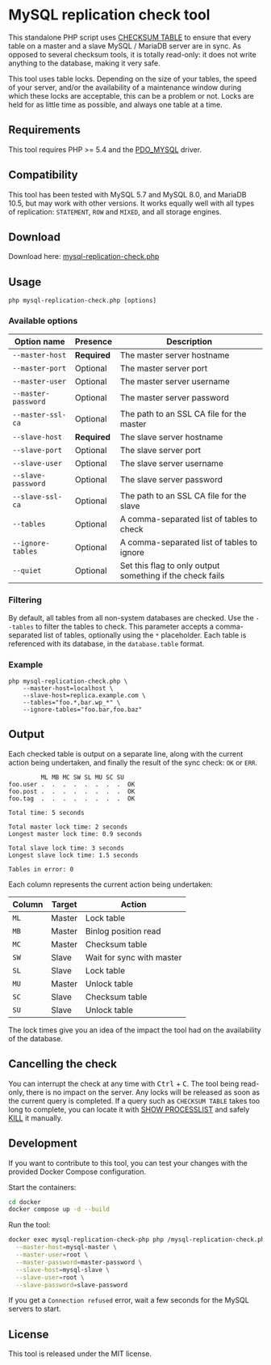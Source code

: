 # MySQL replication check tool

This standalone PHP script uses [CHECKSUM TABLE](http://dev.mysql.com/doc/en/checksum-table.html) to ensure that every table on a master and a slave MySQL / MariaDB server are in sync.
As opposed to several checksum tools, it is totally read-only: it does not write anything to the database, making it very safe.

This tool uses table locks. Depending on the size of your tables, the speed of your server, and/or the availability of a maintenance window during which these locks are acceptable, this can be a problem or not.
Locks are held for as little time as possible, and always one table at a time.

## Requirements

This tool requires PHP >= 5.4 and the [PDO_MYSQL](http://php.net/manual/en/ref.pdo-mysql.php) driver.

## Compatibility

This tool has been tested with MySQL 5.7 and MySQL 8.0, and MariaDB 10.5, but may work with other versions.
It works equally well with all types of replication: `STATEMENT`, `ROW` and `MIXED`, and all storage engines.

## Download

Download here: [mysql-replication-check.php](https://raw.githubusercontent.com/BenMorel/mysql-replication-check/master/mysql-replication-check.php)

## Usage

    php mysql-replication-check.php [options]

### Available options

| Option name         | Presence     | Description                                               |
| ------------------- | ------------ |-----------------------------------------------------------|
| `--master-host`     | **Required** | The master server hostname                                |
| `--master-port`     | Optional     | The master server port                                    |
| `--master-user`     | Optional     | The master server username                                |
| `--master-password` | Optional     | The master server password                                |
| `--master-ssl-ca`   | Optional     | The path to an SSL CA file for the master                 |
| `--slave-host`      | **Required** | The slave server hostname                                 |
| `--slave-port`      | Optional     | The slave server port                                     |
| `--slave-user`      | Optional     | The slave server username                                 |
| `--slave-password`  | Optional     | The slave server password                                 |
| `--slave-ssl-ca`    | Optional     | The path to an SSL CA file for the slave                  |
| `--tables`          | Optional     | A comma-separated list of tables to check                 |
| `--ignore-tables`   | Optional     | A comma-separated list of tables to ignore                |
| `--quiet`           | Optional     | Set this flag to only output something if the check fails |

### Filtering

By default, all tables from all non-system databases are checked.
Use the `--tables` to filter the tables to check. This parameter accepts a comma-separated list of tables,
optionally using the `*` placeholder. Each table is referenced with its database, in the `database.table` format.

### Example

    php mysql-replication-check.php \
        --master-host=localhost \
        --slave-host=replica.example.com \
        --tables="foo.*,bar.wp_*" \
        --ignore-tables="foo.bar,foo.baz"

## Output

Each checked table is output on a separate line, along with the current action being undertaken,
and finally the result of the sync check: `OK` or `ERR`.

             ML MB MC SW SL MU SC SU
    foo.user .  .  .  .  .  .  .  .  OK
    foo.post .  .  .  .  .  .  .  .  OK
    foo.tag  .  .  .  .  .  .  .  .  OK
    
    Total time: 5 seconds
    
    Total master lock time: 2 seconds
    Longest master lock time: 0.9 seconds
    
    Total slave lock time: 3 seconds
    Longest slave lock time: 1.5 seconds
    
    Tables in error: 0

Each column represents the current action being undertaken:

| Column | Target | Action                    |
| ----   | ------ | ------------------------- |
| `ML`   | Master | Lock table                |
| `MB`   | Master | Binlog position read      |
| `MC`   | Master | Checksum table            |
| `SW`   | Slave  | Wait for sync with master |
| `SL`   | Slave  | Lock table                |
| `MU`   | Master | Unlock table              |
| `SC`   | Slave  | Checksum table            |
| `SU`   | Slave  | Unlock table              |

The lock times give you an idea of the impact the tool had on the availability of the database.

## Cancelling the check

You can interrupt the check at any time with <kbd>Ctrl</kbd> + <kbd>C</kbd>.
The tool being read-only, there is no impact on the server.
Any locks will be released as soon as the current query is completed.
If a query such as `CHECKSUM TABLE` takes too long to complete, you can locate it with [SHOW PROCESSLIST](http://dev.mysql.com/doc/en/show-processlist.html) and safely [KILL](http://dev.mysql.com/doc/en/kill.html) it manually.

## Development

If you want to contribute to this tool, you can test your changes with the provided Docker Compose configuration.

Start the containers:

```bash
cd docker
docker compose up -d --build
```

Run the tool:

```bash
docker exec mysql-replication-check-php php /mysql-replication-check.php  \
  --master-host=mysql-master \
  --master-user=root \
  --master-password=master-password \
  --slave-host=mysql-slave \
  --slave-user=root \
  --slave-password=slave-password
```

If you get a `Connection refused` error, wait a few seconds for the MySQL servers to start.

## License

This tool is released under the MIT license.

